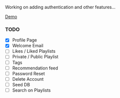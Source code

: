 Working on adding authentication and other features...


[Demo](https://ar-rails-playlist.herokuapp.com/artists)

### TODO
- [X] Profile Page
- [X] Welcome Email
- [ ] Likes / Liked Playlists
- [ ] Private / Public Playlist
- [ ] Tags
- [ ] Recommendation feed
- [ ] Password Reset
- [ ] Delete Account
- [ ] Seed DB
- [ ] Search on Playlists